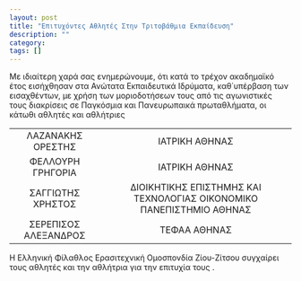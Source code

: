 ```yaml
---
layout: post
title: "Επιτυχόντες Αθλητές Στην Τριτοβάθμια Εκπαίδευση"
description: ""
category: 
tags: []
---
```


Με ιδιαίτερη χαρά σας ενημερώνουμε, ότι κατά το τρέχον ακαδημαϊκό έτος εισήχθησαν στα Ανώτατα Εκπαιδευτικά Ιδρύματα, καθ΄υπέρβαση των εισαχθέντων, με χρήση των μοριοδοτήσεων τους από τις αγωνιστικές τους διακρίσεις σε Παγκόσμια και Πανευρωπαικά πρωταθλήματα, οι κάτωθι αθλητές και αθλήτριες

| | |
| :-: | :-: |
| ΛΑΖΑΝΑΚΗΣ ΟΡΕΣΤΗΣ | ΙΑΤΡΙΚΗ ΑΘΗΝΑΣ|
| ΦΕΛΛΟΥΡΗ ΓΡΗΓΟΡΙΑ | ΙΑΤΡΙΚΗ ΑΘΗΝΑΣ|
| ΣΑΓΓΙΩΤΗΣ ΧΡΗΣΤΟΣ | ΔΙΟΙΚΗΤΙΚΗΣ ΕΠΙΣΤΗΜΗΣ ΚΑΙ ΤΕΧΝΟΛΟΓΙΑΣ ΟΙΚΟΝΟΜΙΚΟ ΠΑΝΕΠΙΣΤΗΜΙΟ ΑΘΗΝΑΣ |
| ΣΕΡΕΠΙΣΟΣ ΑΛΕΞΑΝΔΡΟΣ | ΤΕΦΑΑ  ΑΘΗΝΑΣ|

Η Ελληνική Φίλαθλος Ερασιτεχνική Ομοσπονδία Ζίου-Ζίτσου συγχαίρει τους αθλητές και την αθλήτρια για την επιτυχία τους .

